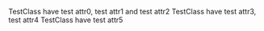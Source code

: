 TestClass have test attr0, test attr1 and test attr2
TestClass have test attr3, test attr4
TestClass have test attr5